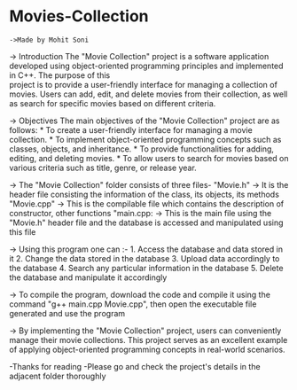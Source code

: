# Movies-Collection
    ->Made by Mohit Soni

->  Introduction
      The "Movie Collection" project is a software application developed using object-oriented programming principles and implemented in C++. The purpose of this  
      project is to provide a user-friendly interface for managing a collection of movies. Users can add, edit, and delete movies from their collection, as well as
      search for specific movies based on different criteria.
    
->  Objectives
      The main objectives of the "Movie Collection" project are as follows:
      *  To create a user-friendly interface for managing a movie collection.
      *  To implement object-oriented programming concepts such as classes, objects, and inheritance.
      *  To provide functionalities for adding, editing, and deleting movies.
      *  To allow users to search for movies based on various criteria such as title, genre, or release year.

->  The "Movie Collection" folder consists of three files- 
      "Movie.h"  -> It is the header file consisting the information of the class, its objects, its methods 
      "Movie.cpp" -> This is the compilable file which contains the description of constructor, other functions
      "main.cpp:  -> This is the main file using the  "Movie.h" header file and the database is accessed and manipulated using this file

->  Using this program one can :- 
    1.  Access the database and data stored in it
    2.  Change the data stored in the database
    3.  Upload data accordingly to the database
    4.  Search any particular information in the database
    5.  Delete the database and manipulate it accordingly

-> To compile the program, download the code and compile it using the command "g++ main.cpp Movie.cpp", then open the executable file generated and use the program

->  By implementing the "Movie Collection" project, users can conveniently manage their movie collections. This project serves as an excellent example of applying
    object-oriented programming concepts in real-world scenarios.


-Thanks for reading
-Please go and check the project's details in the adjacent folder thoroughly
